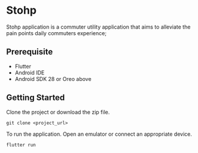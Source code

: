 # Stohp

Stohp application is a commuter utility application that aims to alleviate the pain
points daily commuters experience;

## Prerequisite
- Flutter
- Android IDE
- Android SDK 28 or Oreo above

## Getting Started

Clone the project or download the zip file.
```
git clone <project_url>
```

To run the application. Open an emulator or connect an appropriate device.
```
flutter run
```